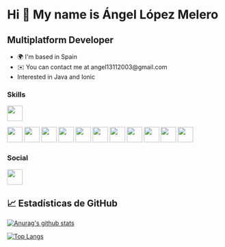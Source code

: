 <h1>Hi 👋 My name is Ángel López Melero</h1>
<h2>Multiplatform Developer</h2>
<ul>
	<li>🌍  I'm based in Spain</li>
	<li>✉️  You can contact me at angel13112003@gmail.com</li>
	<li>Interested in Java and Ionic</li>
</ul>
<h3>Skills</h3>

<p>
<a href="https://unity.com"><img src="https://raw.githubusercontent.com/danielcranney/readme-generator/main/public/icons/skills/unity-colored.svg" width="36" height="36"></a>
</p>


<p>
	<a href="https://www.oracle.com/es/java/"><img src="https://raw.githubusercontent.com/danielcranney/readme-generator/main/public/icons/skills/java-colored.svg" width="36" height="36"></a>
	<a href="https://spring.io"><img src="https://camo.githubusercontent.com/4545b55c7771bbd175235c80b518dcbbf2f6ee0b984a51ad9363cba8cb70e67c/68747470733a2f2f7777772e766563746f726c6f676f2e7a6f6e652f6c6f676f732f737072696e67696f2f737072696e67696f2d69636f6e2e737667" width="36" height="36"></a>
	<a href="https://www.php.net"><img src="https://raw.githubusercontent.com/danielcranney/readme-generator/main/public/icons/skills/php-colored.svg" width="36" height="36"></a>
	<a href="https://kotlinlang.org"><img src="https://raw.githubusercontent.com/danielcranney/readme-generator/main/public/icons/skills/kotlin-colored.svg" width="36" height="36"></a>
	<a href="https://developer.mozilla.org/en-US/docs/Glossary/HTML5"><img src="https://raw.githubusercontent.com/danielcranney/readme-generator/main/public/icons/skills/html5-colored.svg" width="36" height="36"></a>
	<a href="https://www.w3.org/TR/CSS/#css"><img src="https://raw.githubusercontent.com/danielcranney/readme-generator/main/public/icons/skills/css3-colored.svg" width="36" height="36"></a>
	<a href="https://www.mysql.com"><img src="https://raw.githubusercontent.com/danielcranney/readme-generator/main/public/icons/skills/mysql-colored.svg" width="36" height="36"></a>
	<a href="https://www.postgresql.org"><img src="https://raw.githubusercontent.com/danielcranney/readme-generator/main/public/icons/skills/postgresql-colored.svg" width="36" height="36"></a>
	<a href="https://www.mongodb.com/home"><img src="https://raw.githubusercontent.com/danielcranney/readme-generator/main/public/icons/skills/mongodb-colored.svg" width="36" height="36"></a>
	<a href="https://firebase.google.com"><img src="https://raw.githubusercontent.com/danielcranney/readme-generator/main/public/icons/skills/firebase-colored.svg" width="36" height="36"></a>
	<a href="https://www.heroku.com"><img src="https://raw.githubusercontent.com/danielcranney/readme-generator/main/public/icons/skills/heroku-colored.svg" width="36" height="36"></a>
</p>



<h3>Social</h3>
<p><a href="https://www.linkedin.com/in/angel-lopez-melero-309a5a225/">
<img src="https://raw.githubusercontent.com/danielcranney/readme-generator/main/public/icons/socials/linkedin.svg" width="36" height="36">
</a></p>


## 📈 Estadísticas de GitHub

[![Anurag's github stats](https://github-readme-stats.vercel.app/api?username=Angell131)](https://github.com/Angell131)

[![Top Langs](https://github-readme-stats.vercel.app/api/top-langs/?username=yushi1007&layout=compact)](https://github.com/Angell131)
